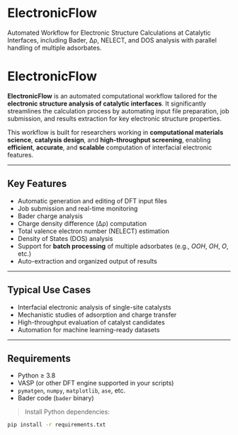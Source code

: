 # ElectronicFlow
Automated Workflow for Electronic Structure Calculations at Catalytic Interfaces, including Bader, Δρ, NELECT, and DOS analysis with parallel handling of multiple adsorbates.

# ElectronicFlow

**ElectronicFlow** is an automated computational workflow tailored for the **electronic structure analysis of catalytic interfaces**. It significantly streamlines the calculation process by automating input file preparation, job submission, and results extraction for key electronic structure properties.

This workflow is built for researchers working in **computational materials science**, **catalysis design**, and **high-throughput screening**, enabling **efficient**, **accurate**, and **scalable** computation of interfacial electronic features.

---

## Key Features

- Automatic generation and editing of DFT input files
- Job submission and real-time monitoring
- Bader charge analysis
- Charge density difference (Δρ) computation
- Total valence electron number (NELECT) estimation
- Density of States (DOS) analysis
- Support for **batch processing** of multiple adsorbates (e.g., *OOH*, *OH*, *O*, etc.)
- Auto-extraction and organized output of results

---

##  Typical Use Cases

- Interfacial electronic analysis of single-site catalysts
- Mechanistic studies of adsorption and charge transfer
- High-throughput evaluation of catalyst candidates
- Automation for machine learning-ready datasets

---

## Requirements

- Python ≥ 3.8  
- VASP (or other DFT engine supported in your scripts)  
- `pymatgen`, `numpy`, `matplotlib`, `ase`, etc.  
- Bader code (`bader` binary)

> Install Python dependencies:
```bash
pip install -r requirements.txt
